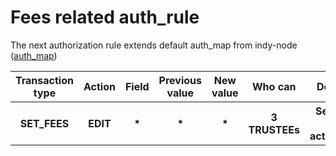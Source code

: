 # Fees related auth_rule
The next authorization rule extends default auth_map from indy-node ([auth_map](https://github.com/hyperledger/indy-node/blob/master/docs/source/add-node.md))
<table class="tg">
  <tr>
    <th>Transaction type</th>
    <th>Action</th>
    <th>Field</th>
    <th>Previous value</th>
    <th>New value</th>
    <th>Who can</th>
    <th>Description</th>
  </tr>

  <tr>
    <th>SET_FEES</th>
    <th>EDIT</th>
    <th>*</th>
    <th>*</th>
    <th>*</th>
    <th>3 TRUSTEEs</th>
    <th>Setting fees for action/actions</th>
  </tr>
